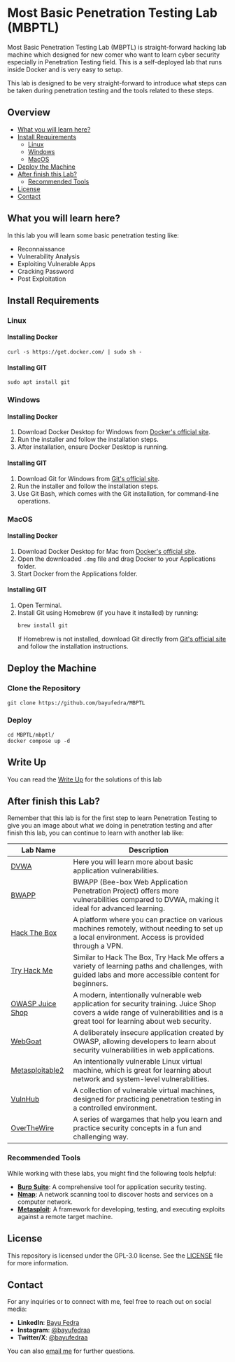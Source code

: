 # Most Basic Penetration Testing Lab (MBPTL)
Most Basic Penetration Testing Lab (MBPTL) is straight-forward hacking lab machine which designed for new comer who want to learn cyber security especially in Penetration Testing field. This is a self-deployed lab that runs inside Docker and is very easy to setup.

This lab is designed to be very straight-forward to introduce what steps can be taken during penetration testing and the tools related to these steps.

## Overview
- [What you will learn here?](#what-you-will-learn-here)
- [Install Requirements](#install-requirements)
  - [Linux](#linux)
  - [Windows](#windows)
  - [MacOS](#macos)
- [Deploy the Machine](#deploy-the-machine)
- [After finish this Lab?](#after-finish-this-lab)
  - [Recommended Tools](#recommended-tools)
- [License](#license)
- [Contact](#contact)

## What you will learn here?
In this lab you will learn some basic penetration testing like:
- Reconnaissance
- Vulnerability Analysis
- Exploiting Vulnerable Apps
- Cracking Password
- Post Exploitation

## Install Requirements
### Linux
#### Installing Docker
```
curl -s https://get.docker.com/ | sudo sh -
```

#### Installing GIT
```
sudo apt install git
```

### Windows
#### Installing Docker
1. Download Docker Desktop for Windows from [Docker's official site](https://www.docker.com/products/docker-desktop/).
2. Run the installer and follow the installation steps.
3. After installation, ensure Docker Desktop is running.

#### Installing GIT
1. Download Git for Windows from [Git's official site](https://git-scm.com/download/win).
2. Run the installer and follow the installation steps.
3. Use Git Bash, which comes with the Git installation, for command-line operations.

### MacOS
#### Installing Docker
1. Download Docker Desktop for Mac from [Docker's official site](https://www.docker.com/products/docker-desktop/).
2. Open the downloaded `.dmg` file and drag Docker to your Applications folder.
3. Start Docker from the Applications folder.

#### Installing GIT
1. Open Terminal.
2. Install Git using Homebrew (if you have it installed) by running:
    ```bash
    brew install git
    ```
   If Homebrew is not installed, download Git directly from [Git's official site](https://git-scm.com/download/mac) and follow the installation instructions.


## Deploy the Machine
### Clone the Repository
```
git clone https://github.com/bayufedra/MBPTL
```

### Deploy
```
cd MBPTL/mbptl/
docker compose up -d
```

## Write Up
You can read the [Write Up](WRITEUP.md) for the solutions of this lab

## After finish this Lab?
Remember that this lab is for the first step to learn Penetration Testing to give you an image about what we doing in penetration testing and after finish this lab, you can continue to learn with another lab like:

| Lab Name | Description |
|----------|-------------|
| [DVWA](https://github.com/digininja/DVWA) | Here you will learn more about basic application vulnerabilities. |
| [BWAPP](http://www.itsecgames.com/) | BWAPP (Bee-box Web Application Penetration Project) offers more vulnerabilities compared to DVWA, making it ideal for advanced learning. |
| [Hack The Box](https://www.hackthebox.com/) | A platform where you can practice on various machines remotely, without needing to set up a local environment. Access is provided through a VPN. |
| [Try Hack Me](https://tryhackme.com/) | Similar to Hack The Box, Try Hack Me offers a variety of learning paths and challenges, with guided labs and more accessible content for beginners. |
| [OWASP Juice Shop](https://owasp.org/www-project-juice-shop/) | A modern, intentionally vulnerable web application for security training. Juice Shop covers a wide range of vulnerabilities and is a great tool for learning about web security. |
| [WebGoat](https://owasp.org/www-project-webgoat/) | A deliberately insecure application created by OWASP, allowing developers to learn about security vulnerabilities in web applications. |
| [Metasploitable2](https://sourceforge.net/projects/metasploitable/) | An intentionally vulnerable Linux virtual machine, which is great for learning about network and system-level vulnerabilities. |
| [VulnHub](https://www.vulnhub.com/) | A collection of vulnerable virtual machines, designed for practicing penetration testing in a controlled environment. |
| [OverTheWire](https://overthewire.org/wargames/) | A series of wargames that help you learn and practice security concepts in a fun and challenging way. |

### Recommended Tools

While working with these labs, you might find the following tools helpful:

- **[Burp Suite](https://portswigger.net/burp)**: A comprehensive tool for application security testing.
- **[Nmap](https://nmap.org/)**: A network scanning tool to discover hosts and services on a computer network.
- **[Metasploit](https://www.metasploit.com/)**: A framework for developing, testing, and executing exploits against a remote target machine.

## License

This repository is licensed under the GPL-3.0 license. See the [LICENSE](LICENSE) file for more information.

## Contact

For any inquiries or to connect with me, feel free to reach out on social media:

- **LinkedIn**: [Bayu Fedra](https://www.linkedin.com/in/bayufedra)
- **Instagram**: [@bayufedraa](https://www.instagram.com/bayufedraa)
- **Twitter/X**: [@bayufedraa](https://x.com/bayufedraa)

You can also [email me](mailto:bayufedra@gmail.com) for further questions.

